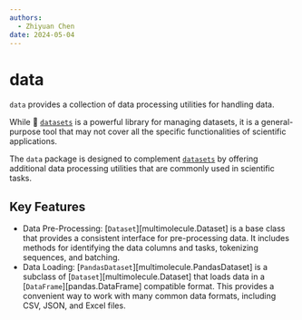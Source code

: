 ```yaml
---
authors:
  - Zhiyuan Chen
date: 2024-05-04
---
```


# data

`data` provides a collection of data processing utilities for handling data.

While :hugs: [`datasets`](https://huggingface.co/docs/datasets) is a powerful library for managing datasets, it is a general-purpose tool that may not cover all the specific functionalities of scientific applications.

The `data` package is designed to complement [`datasets`](https://huggingface.co/docs/datasets) by offering additional data processing utilities that are commonly used in scientific tasks.

## Key Features

- Data Pre-Processing: [`Dataset`][multimolecule.Dataset] is a base class that provides a consistent interface for pre-processing data. It includes methods for identifying the data columns and tasks, tokenizing sequences, and batching.
- Data Loading: [`PandasDataset`][multimolecule.PandasDataset] is a subclass of [`Dataset`][multimolecule.Dataset] that loads data in a [`DataFrame`][pandas.DataFrame] compatible format. This provides a convenient way to work with many common data formats, including CSV, JSON, and Excel files.
